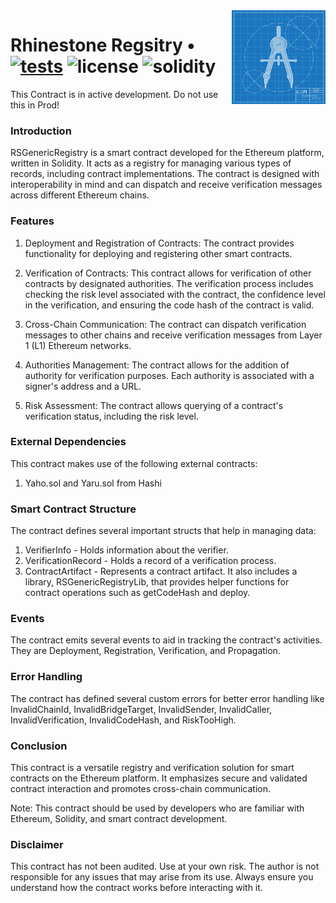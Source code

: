 <img align="right" width="150" height="150" top="100" src="./public/readme.jpg">

# Rhinestone Regsitry • [![tests](https://github.com/rhinestonewtf/registry/actions/workflows/ci.yml/badge.svg?label=tests)](https://github.com/rhinestonewtf/registry/actions/workflows/ci.yml) ![license](https://img.shields.io/github/license/rhinestonewtf/registry?label=license) ![solidity](https://img.shields.io/badge/solidity-^0.8.17-lightgrey)

This Contract is in active development. Do not use this in Prod!

### Introduction

RSGenericRegistry is a smart contract developed for the Ethereum platform, written in Solidity. It acts as a registry for managing various types of records, including contract implementations. The contract is designed with interoperability in mind and can dispatch and receive verification messages across different Ethereum chains.


### Features
1. Deployment and Registration of Contracts: The contract provides functionality for deploying and registering other smart contracts.

1. Verification of Contracts: This contract allows for verification of other contracts by designated authorities. The verification process includes checking the risk level associated with the contract, the confidence level in the verification, and ensuring the code hash of the contract is valid.

1. Cross-Chain Communication: The contract can dispatch verification messages to other chains and receive verification messages from Layer 1 (L1) Ethereum networks.

1. Authorities Management: The contract allows for the addition of authority for verification purposes. Each authority is associated with a signer's address and a URL.

1. Risk Assessment: The contract allows querying of a contract's verification status, including the risk level.

### External Dependencies
This contract makes use of the following external contracts:

1. Yaho.sol and Yaru.sol from Hashi

### Smart Contract Structure
The contract defines several important structs that help in managing data:

1. VerifierInfo - Holds information about the verifier.
1. VerificationRecord - Holds a record of a verification process.
1. ContractArtifact - Represents a contract artifact.
It also includes a library, RSGenericRegistryLib, that provides helper functions for contract operations such as getCodeHash and deploy.

### Events
The contract emits several events to aid in tracking the contract's activities. They are Deployment, Registration, Verification, and Propagation.

### Error Handling
The contract has defined several custom errors for better error handling like InvalidChainId, InvalidBridgeTarget, InvalidSender, InvalidCaller, InvalidVerification, InvalidCodeHash, and RiskTooHigh.

### Conclusion
This contract is a versatile registry and verification solution for smart contracts on the Ethereum platform. It emphasizes secure and validated contract interaction and promotes cross-chain communication.

Note: This contract should be used by developers who are familiar with Ethereum, Solidity, and smart contract development.

### Disclaimer
This contract has not been audited. Use at your own risk. The author is not responsible for any issues that may arise from its use. Always ensure you understand how the contract works before interacting with it.

